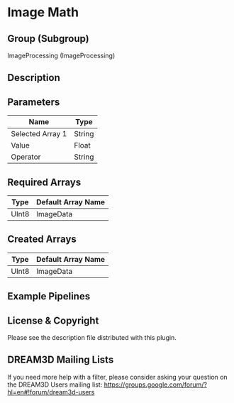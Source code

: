 # Image Math  #


## Group (Subgroup) ##

ImageProcessing (ImageProcessing)


## Description ##



## Parameters ##

| Name             | Type |
|------------------|------|
| Selected Array 1 | String |
| Value | Float|
| Operator | String |

## Required Arrays ##

| Type | Default Array Name |
|------|--------------------|
| UInt8  | ImageData     |

## Created Arrays ##

| Type | Default Array Name |
|------|--------------------|
| UInt8  | ImageData     |





## Example Pipelines ##



## License & Copyright ##

Please see the description file distributed with this plugin.

## DREAM3D Mailing Lists ##

If you need more help with a filter, please consider asking your question on the DREAM3D Users mailing list:
https://groups.google.com/forum/?hl=en#!forum/dream3d-users

